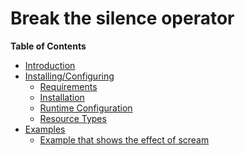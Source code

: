 Break the silence operator
==========================

**Table of Contents**

-   [Introduction](/intro/scream.html)
-   [Installing/Configuring](/scream/setup.html)
    -   [Requirements](/scream/setup.html#Requirements)
    -   [Installation](/scream/setup.html#Installation)
    -   [Runtime
        Configuration](/scream/setup.html#Runtime%20Configuration)
    -   [Resource Types](/scream/setup.html#Resource%20Types)
-   [Examples](/scream/examples.html)
    -   [Example that shows the effect of
        scream](/scream/examples.html#Example%20that%20shows%20the%20effect%20of%20scream)
